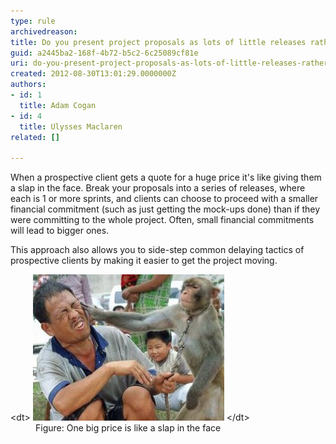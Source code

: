 ```yaml
---
type: rule
archivedreason: 
title: Do you present project proposals as lots of little releases rather than one big price?
guid: a2445ba2-168f-4b72-b5c2-6c25089cf81e
uri: do-you-present-project-proposals-as-lots-of-little-releases-rather-than-one-big-price
created: 2012-08-30T13:01:29.0000000Z
authors:
- id: 1
  title: Adam Cogan
- id: 4
  title: Ulysses Maclaren
related: []

---
```


When a prospective client gets a quote for a huge price it's like giving them a slap in the face.                 Break your proposals into a series of releases, where each is 1 or more sprints, and                  clients can choose to proceed with a smaller financial commitment (such as just getting the mock-ups                  done) than if they were committing to the whole project. Often, small financial commitments will                  lead to bigger ones.

<!--endintro-->

This approach also allows you to side-step common delaying tactics of prospective clients by making it easier to get the project moving.
<dl class="image">&lt;dt&gt;
      <img alt="One big price is like a slap in the face" src="AccountManagement-FaceSlap.jpg"> 
   &lt;/dt&gt;<dd> Figure: One big price is like a slap in the face </dd></dl>
